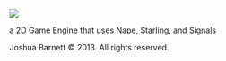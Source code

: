 ![](https://raw.github.com/SyntheCypher/Flat2D/master/assets/logo/logo.png)

a 2D Game Engine that uses [Nape](http://napephys.com/), [Starling](http://gamua.com/starling/), and [Signals](https://github.com/robertpenner/as3-signals)

Joshua Barnett &copy; 2013. All rights reserved.